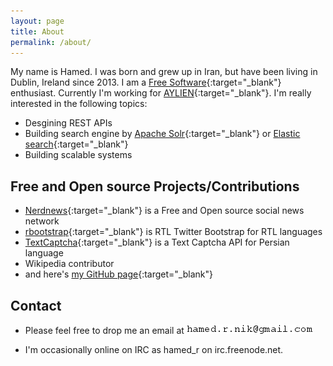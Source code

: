 ```yaml
---
layout: page
title: About
permalink: /about/
---
```


My name is Hamed. I was born and grew up in Iran, but have been living in Dublin, Ireland since 2013. I am a [Free Software](https://en.wikipedia.org/wiki/Free_software){:target="_blank"} enthusiast. Currently I'm working for [AYLIEN](http://aylien.com/){:target="_blank"}. I'm really interested in the following topics:

* Desgining REST APIs
* Building search engine by [Apache Solr](https://lucene.apache.org/solr/){:target="_blank"} or [Elastic search](https://www.elastic.co/products/elasticsearch){:target="_blank"}
* Building scalable systems

## Free and Open source Projects/Contributions
* [Nerdnews](https://github.com/jnaqsh/nerdnews){:target="_blank"} is a Free and Open source social news network
* [rbootstrap](https://github.com/jnaqsh/bootstrap){:target="_blank"} is RTL Twitter Bootstrap for RTL languages
* [TextCaptcha](https://github.com/jnaqsh/farsi_textcaptcha){:target="_blank"} is a Text Captcha API for Persian language
* Wikipedia contributor
* and here's [my GitHub page](https://github.com/iCEAGE){:target="_blank"}

## Contact
* Please feel free to drop me an email at ![alt text](/images/hamed.png "Hamed R. Nik")

* I'm occasionally online on IRC as hamed_r on irc.freenode.net.
